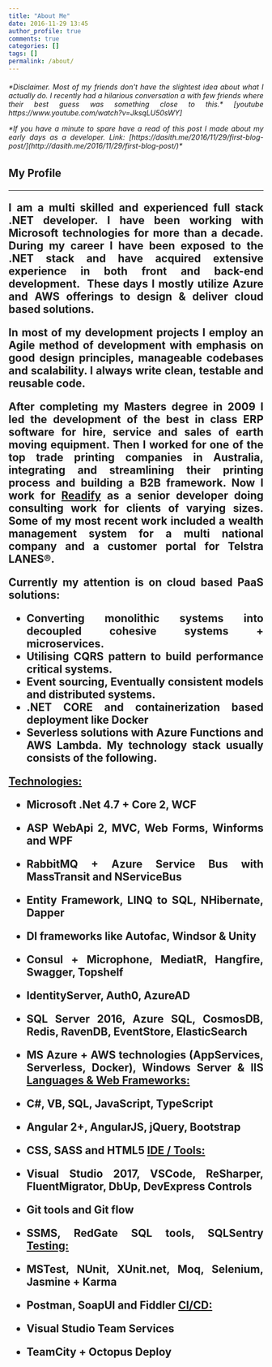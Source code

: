 ```yaml
---
title: "About Me"
date: 2016-11-29 13:45
author_profile: true
comments: true
categories: []
tags: []
permalink: /about/
---
```

<h6 style="text-align:justify;">*Disclaimer. Most of my friends don't have the slightest idea about what I actually do. I recently had a hilarious conversation a with few friends where their best guess was something close to this.*
[youtube https://www.youtube.com/watch?v=JksqLU50sWY]


<p style="text-align:justify;">*If you have a minute to spare have a read of this post I made about my early days as a developer. Link: [https://dasith.me/2016/11/29/first-blog-post/](http://dasith.me/2016/11/29/first-blog-post/)*


<h2 style="text-align:justify;">My Profile



<hr />

I am a multi skilled and experienced full stack .NET developer. I have been working with Microsoft technologies for more than a decade. During my career I have been exposed to the .NET stack and have acquired extensive experience in both front and back-end development.  These days I mostly utilize Azure and AWS offerings to design &amp; deliver cloud based solutions.

In most of my development projects I employ an Agile method of development with emphasis on good design principles, manageable codebases and scalability. I always write clean, testable and reusable code.

After completing my Masters degree in 2009 I led the development of the best in class ERP software for hire, service and sales of earth moving equipment. Then I worked for one of the top trade printing companies in Australia, integrating and streamlining their printing process and building a B2B framework. Now I work for <a href="https://readify.net/" target="_blank" rel="noopener">Readify</a> as a senior developer doing consulting work for clients of varying sizes. Some of my most recent work included a wealth management system for a multi national company and a customer portal for Telstra LANES®.

**Currently my attention is on cloud based PaaS solutions:**


*   Converting monolithic systems into decoupled cohesive systems + microservices.
*   Utilising CQRS pattern to build performance critical systems.
*   Event sourcing, Eventually consistent models and distributed systems.
*   .NET CORE and containerization based deployment like Docker
*   Severless solutions with Azure Functions and AWS Lambda.
**My technology stack usually consists of the following.**

<span style="text-decoration:underline;">Technologies:</span>


*   Microsoft .Net 4.7 + Core 2, WCF
*   ASP WebApi 2, MVC, Web Forms, Winforms and WPF
*   RabbitMQ + Azure Service Bus with MassTransit and NServiceBus
*   Entity Framework, LINQ to SQL, NHibernate, Dapper
*   DI frameworks like Autofac, Windsor &amp; Unity
*   Consul + Microphone, MediatR, Hangfire, Swagger, Topshelf
*   IdentityServer, Auth0, AzureAD
*   SQL Server 2016, Azure SQL, CosmosDB, Redis, RavenDB, EventStore, ElasticSearch
*   MS Azure + AWS technologies (AppServices, Serverless, Docker), Windows Server &amp; IIS
<span style="text-decoration:underline;">Languages &amp; Web Frameworks:</span>


*   C#, VB, SQL, JavaScript, TypeScript
*   Angular 2+, AngularJS, jQuery, Bootstrap
*   CSS, SASS and HTML5
<span style="text-decoration:underline;">IDE / Tools:</span>


*   Visual Studio 2017, VSCode, ReSharper, FluentMigrator, DbUp, DevExpress Controls
*   Git tools and Git flow
*   SSMS, RedGate SQL tools, SQLSentry
<span style="text-decoration:underline;">Testing:</span>


*   MSTest, NUnit, XUnit.net, Moq, Selenium, Jasmine + Karma
*   Postman, SoapUI and Fiddler
<span style="text-decoration:underline;">CI/CD:</span>


*   Visual Studio Team Services
*   TeamCity + Octopus Deploy
